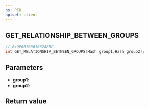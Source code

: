 ```yaml
---
ns: PED
apiset: client
---
```

## GET_RELATIONSHIP_BETWEEN_GROUPS

```c
// 0x9E6B70061662AE5C
int GET_RELATIONSHIP_BETWEEN_GROUPS(Hash group1,Hash group2);
```


## Parameters
* **group1**:
* **group2**:

## Return value

